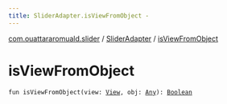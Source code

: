 ```yaml
---
title: SliderAdapter.isViewFromObject - 
---
```


[com.ouattararomuald.slider](../index.html) / [SliderAdapter](index.html) / [isViewFromObject](./is-view-from-object.html)

# isViewFromObject

`fun isViewFromObject(view: `[`View`](https://developer.android.com/reference/android/view/View.html)`, obj: `[`Any`](https://kotlinlang.org/api/latest/jvm/stdlib/kotlin/-any/index.html)`): `[`Boolean`](https://kotlinlang.org/api/latest/jvm/stdlib/kotlin/-boolean/index.html)